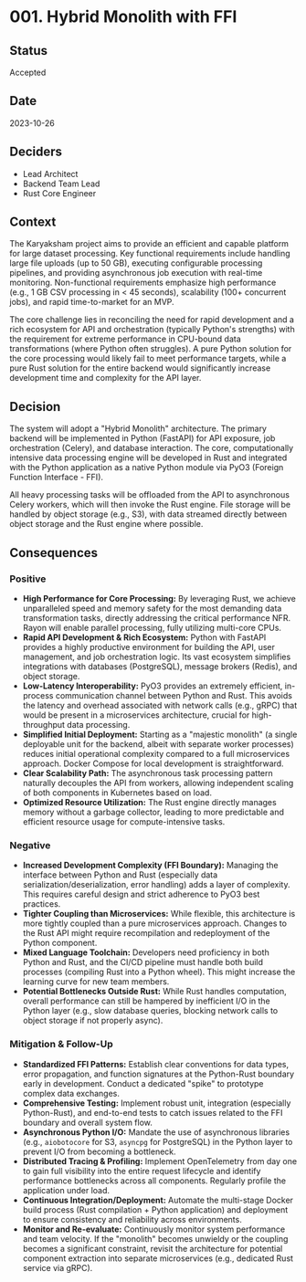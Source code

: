 # 001. Hybrid Monolith with FFI

## Status
Accepted

## Date
2023-10-26

## Deciders
* Lead Architect
* Backend Team Lead
* Rust Core Engineer

## Context
The Karyaksham project aims to provide an efficient and capable platform for large dataset processing. Key functional requirements include handling large file uploads (up to 50 GB), executing configurable processing pipelines, and providing asynchronous job execution with real-time monitoring. Non-functional requirements emphasize high performance (e.g., 1 GB CSV processing in < 45 seconds), scalability (100+ concurrent jobs), and rapid time-to-market for an MVP.

The core challenge lies in reconciling the need for rapid development and a rich ecosystem for API and orchestration (typically Python's strengths) with the requirement for extreme performance in CPU-bound data transformations (where Python often struggles). A pure Python solution for the core processing would likely fail to meet performance targets, while a pure Rust solution for the entire backend would significantly increase development time and complexity for the API layer.

## Decision
The system will adopt a "Hybrid Monolith" architecture. The primary backend will be implemented in Python (FastAPI) for API exposure, job orchestration (Celery), and database interaction. The core, computationally intensive data processing engine will be developed in Rust and integrated with the Python application as a native Python module via PyO3 (Foreign Function Interface - FFI).

All heavy processing tasks will be offloaded from the API to asynchronous Celery workers, which will then invoke the Rust engine. File storage will be handled by object storage (e.g., S3), with data streamed directly between object storage and the Rust engine where possible.

## Consequences

### Positive
*   **High Performance for Core Processing:** By leveraging Rust, we achieve unparalleled speed and memory safety for the most demanding data transformation tasks, directly addressing the critical performance NFR. Rayon will enable parallel processing, fully utilizing multi-core CPUs.
*   **Rapid API Development & Rich Ecosystem:** Python with FastAPI provides a highly productive environment for building the API, user management, and job orchestration logic. Its vast ecosystem simplifies integrations with databases (PostgreSQL), message brokers (Redis), and object storage.
*   **Low-Latency Interoperability:** PyO3 provides an extremely efficient, in-process communication channel between Python and Rust. This avoids the latency and overhead associated with network calls (e.g., gRPC) that would be present in a microservices architecture, crucial for high-throughput data processing.
*   **Simplified Initial Deployment:** Starting as a "majestic monolith" (a single deployable unit for the backend, albeit with separate worker processes) reduces initial operational complexity compared to a full microservices approach. Docker Compose for local development is straightforward.
*   **Clear Scalability Path:** The asynchronous task processing pattern naturally decouples the API from workers, allowing independent scaling of both components in Kubernetes based on load.
*   **Optimized Resource Utilization:** The Rust engine directly manages memory without a garbage collector, leading to more predictable and efficient resource usage for compute-intensive tasks.

### Negative
*   **Increased Development Complexity (FFI Boundary):** Managing the interface between Python and Rust (especially data serialization/deserialization, error handling) adds a layer of complexity. This requires careful design and strict adherence to PyO3 best practices.
*   **Tighter Coupling than Microservices:** While flexible, this architecture is more tightly coupled than a pure microservices approach. Changes to the Rust API might require recompilation and redeployment of the Python component.
*   **Mixed Language Toolchain:** Developers need proficiency in both Python and Rust, and the CI/CD pipeline must handle both build processes (compiling Rust into a Python wheel). This might increase the learning curve for new team members.
*   **Potential Bottlenecks Outside Rust:** While Rust handles computation, overall performance can still be hampered by inefficient I/O in the Python layer (e.g., slow database queries, blocking network calls to object storage if not properly async).

### Mitigation & Follow-Up
*   **Standardized FFI Patterns:** Establish clear conventions for data types, error propagation, and function signatures at the Python-Rust boundary early in development. Conduct a dedicated "spike" to prototype complex data exchanges.
*   **Comprehensive Testing:** Implement robust unit, integration (especially Python-Rust), and end-to-end tests to catch issues related to the FFI boundary and overall system flow.
*   **Asynchronous Python I/O:** Mandate the use of asynchronous libraries (e.g., `aiobotocore` for S3, `asyncpg` for PostgreSQL) in the Python layer to prevent I/O from becoming a bottleneck.
*   **Distributed Tracing & Profiling:** Implement OpenTelemetry from day one to gain full visibility into the entire request lifecycle and identify performance bottlenecks across all components. Regularly profile the application under load.
*   **Continuous Integration/Deployment:** Automate the multi-stage Docker build process (Rust compilation + Python application) and deployment to ensure consistency and reliability across environments.
*   **Monitor and Re-evaluate:** Continuously monitor system performance and team velocity. If the "monolith" becomes unwieldy or the coupling becomes a significant constraint, revisit the architecture for potential component extraction into separate microservices (e.g., dedicated Rust service via gRPC).